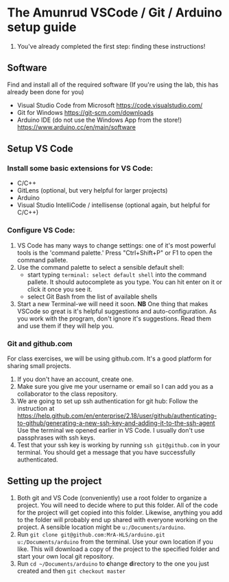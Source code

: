 # The Amunrud VSCode / Git / Arduino setup guide

1. You've already completed the first step: finding these instructions!
## Software
Find and install all of the required software (If you're using the lab, this has already been done for you)
- Visual Studio Code from Microsoft <https://code.visualstudio.com/>
- Git for Windows <https://git-scm.com/downloads>
- Arduino IDE (do not use the Windows App from the store!) <https://www.arduino.cc/en/main/software>
## Setup VS Code
### Install some basic extensions for VS Code:
- C/C++
- GitLens (optional, but very helpful for larger projects)
- Arduino
- Visual Studio IntelliCode / intellisense (optional again, but helpful for C/C++)
### Configure VS Code:
1. VS Code has many ways to change settings: one of it's most powerful tools is the 'command palette.' Press "Ctrl+Shift+P" or F1 to open the command pallete.
2. Use the command palette to select a sensible default shell:
    - start typing `terminal: select default shell` into the command pallete. It should autocomplete as you type. You can hit enter on it or click it once you see it.
    - select Git Bash from the list of available shells
3. Start a new Terminal-we will need it soon.
**NB** One thing that makes VSCode so great is it's helpful suggestions and auto-configuration. As you work with the program, don't ignore it's suggestions. Read them and use them if they will help you.
### Git and github.com 
For class exercises, we will be using github.com. It's a good platform for sharing small projects.
1. If you don't have an account, create one.
2. Make sure you give me your username or email so I can add you as a collaborator to the class repository.
3. We are going to set up ssh authentication for git hub:
    Follow the instruction at <https://help.github.com/en/enterprise/2.18/user/github/authenticating-to-github/generating-a-new-ssh-key-and-adding-it-to-the-ssh-agent> 
    Use the terminal we opened earlier in VS Code. I usually don't use passphrases with ssh keys.
4. Test that your ssh key is working by running `ssh git@github.com` in your terminal. You should get a message that you have successfully authenticated.
## Setting up the project
1. Both git and VS Code (conveniently) use a root folder to organize a project. You will need to decide where to put this folder. All of the code for the project will get copied into this folder. Likewise, anything you add to the folder will probably end up shared with everyone working on the project. A sensible location might be `u:/Documents/arduino`. 
2. Run `git clone git@github.com:MrA-HLS/arduino.git u:/Documents/arduino` from the terminal. Use your own location if you like. This will download a copy of the project to the specified folder and start your own local git repository.
3. Run `cd ~/Documents/arduino` to **c**hange **d**irectory to the one you just created and then `git checkout master`

